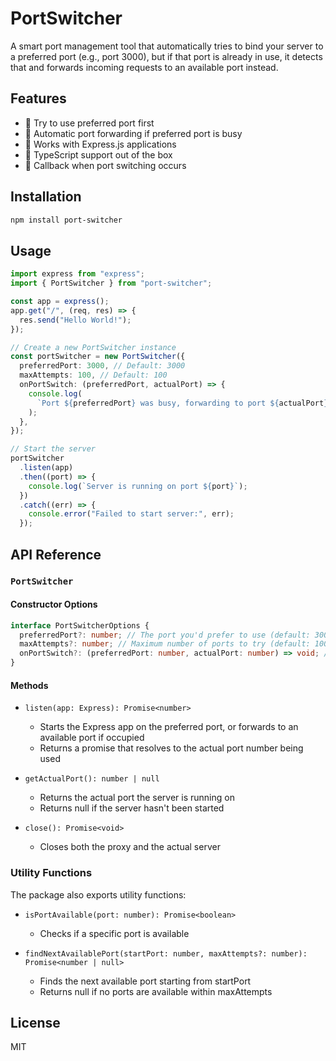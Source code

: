 # PortSwitcher

A smart port management tool that automatically tries to bind your server to a preferred port (e.g., port 3000), but if that port is already in use, it detects that and forwards incoming requests to an available port instead.

## Features

- 🎯 Try to use preferred port first
- 🔄 Automatic port forwarding if preferred port is busy
- 🚀 Works with Express.js applications
- 📝 TypeScript support out of the box
- 🎣 Callback when port switching occurs

## Installation

```bash
npm install port-switcher
```

## Usage

```typescript
import express from "express";
import { PortSwitcher } from "port-switcher";

const app = express();
app.get("/", (req, res) => {
  res.send("Hello World!");
});

// Create a new PortSwitcher instance
const portSwitcher = new PortSwitcher({
  preferredPort: 3000, // Default: 3000
  maxAttempts: 100, // Default: 100
  onPortSwitch: (preferredPort, actualPort) => {
    console.log(
      `Port ${preferredPort} was busy, forwarding to port ${actualPort}`
    );
  },
});

// Start the server
portSwitcher
  .listen(app)
  .then((port) => {
    console.log(`Server is running on port ${port}`);
  })
  .catch((err) => {
    console.error("Failed to start server:", err);
  });
```

## API Reference

### `PortSwitcher`

#### Constructor Options

```typescript
interface PortSwitcherOptions {
  preferredPort?: number; // The port you'd prefer to use (default: 3000)
  maxAttempts?: number; // Maximum number of ports to try (default: 100)
  onPortSwitch?: (preferredPort: number, actualPort: number) => void; // Callback when port switching occurs
}
```

#### Methods

- `listen(app: Express): Promise<number>`

  - Starts the Express app on the preferred port, or forwards to an available port if occupied
  - Returns a promise that resolves to the actual port number being used

- `getActualPort(): number | null`

  - Returns the actual port the server is running on
  - Returns null if the server hasn't been started

- `close(): Promise<void>`
  - Closes both the proxy and the actual server

### Utility Functions

The package also exports utility functions:

- `isPortAvailable(port: number): Promise<boolean>`

  - Checks if a specific port is available

- `findNextAvailablePort(startPort: number, maxAttempts?: number): Promise<number | null>`
  - Finds the next available port starting from startPort
  - Returns null if no ports are available within maxAttempts

## License

MIT
